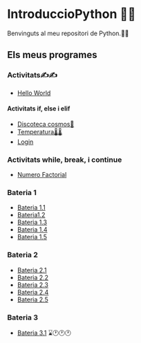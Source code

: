 # IntroduccioPython 👨‍💻

Benvinguts al meu repositori de Python.👋👋

## Els meus programes
### Activitats✍✍
- [Hello World](hello_world.py)

#### Activitats if, else i elif
- [Discoteca cosmos🎉](discotecacosmos.py)
- [Temperatura🌡🌡](temperatura.py)
- [Login](login.py)

### Activitats while, break, i continue
- [Numero Factorial](numerofactorial.py)

### Bateria 1
- [Bateria 1.1](bateria1.1.py)
- [Bateria1.2](bateria1.2.py)
- [Bateria 1.3](bateria1.3.py)
- [Bateria 1.4](bateria1.4.py)
- [Bateria 1.5](bateria1.5.py)

### Bateria 2
- [Bateria 2.1](bateria2.1.py)
- [Bateria 2.2](bateria2.2.py)
- [Bateria 2.3](bateria2.3.py)
- [Bateria 2.4](bateria2.4.py)
- [Bateria 2.5](bateria2.5.py)

### Bateria 3
- [Bateria 3.1](bateria3.1.py)
⌛🕐🕐🕐
